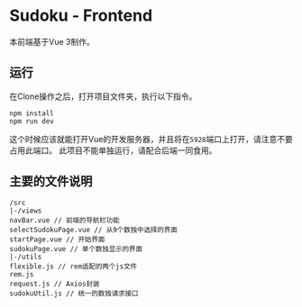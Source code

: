 # Sudoku - Frontend
本前端基于Vue 3制作。

## 运行
在Clone操作之后，打开项目文件夹，执行以下指令。
```
npm install
npm run dev
```
这个时候应该就能打开Vue的开发服务器，并且将在`5928`端口上打开，请注意不要占用此端口。
此项目不能单独运行，请配合后端一同食用。

## 主要的文件说明
```
/src
|-/views
navBar.vue // 前端的导航栏功能
selectSudokuPage.vue // 从9个数独中选择的界面
startPage.vue // 开始界面
sudokuPage.vue // 单个数独显示的界面
|-/utils
flexible.js // rem适配的两个js文件
rem.js
request.js // Axios封装
sudokuUtil.js // 统一的数独请求接口
```
